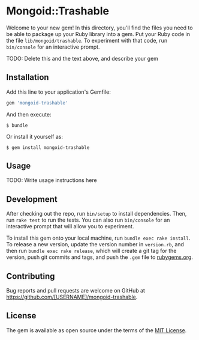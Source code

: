 # Mongoid::Trashable

Welcome to your new gem! In this directory, you'll find the files you need to be able to package up your Ruby library into a gem. Put your Ruby code in the file `lib/mongoid/trashable`. To experiment with that code, run `bin/console` for an interactive prompt.

TODO: Delete this and the text above, and describe your gem

## Installation

Add this line to your application's Gemfile:

```ruby
gem 'mongoid-trashable'
```

And then execute:

    $ bundle

Or install it yourself as:

    $ gem install mongoid-trashable

## Usage

TODO: Write usage instructions here

## Development

After checking out the repo, run `bin/setup` to install dependencies. Then, run `rake test` to run the tests. You can also run `bin/console` for an interactive prompt that will allow you to experiment.

To install this gem onto your local machine, run `bundle exec rake install`. To release a new version, update the version number in `version.rb`, and then run `bundle exec rake release`, which will create a git tag for the version, push git commits and tags, and push the `.gem` file to [rubygems.org](https://rubygems.org).

## Contributing

Bug reports and pull requests are welcome on GitHub at https://github.com/[USERNAME]/mongoid-trashable.


## License

The gem is available as open source under the terms of the [MIT License](http://opensource.org/licenses/MIT).

